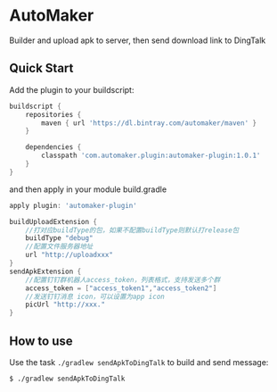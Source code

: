 # AutoMaker
Builder and upload apk to server, then send download link to DingTalk


## Quick Start

Add the plugin to your buildscript:

```groovy
buildscript {
    repositories {
        maven { url 'https://dl.bintray.com/automaker/maven' }
    }

    dependencies {
        classpath 'com.automaker.plugin:automaker-plugin:1.0.1'
    }
}
```

and then apply in your module build.gradle

```groovy
apply plugin: 'automaker-plugin'

buildUploadExtension {
    //打对应buildType的包，如果不配置buildType则默认打release包
    buildType "debug"
    //配置文件服务器地址
    url "http://uploadxxx"
}
sendApkExtension {
    //配置钉钉群机器人access_token，列表格式，支持发送多个群
    access_token = ["access_token1","access_token2"]
    //发送钉钉消息 icon，可以设置为app icon
    picUrl "http://xxx."
}
```

## How to use

Use the task `./gradlew sendApkToDingTalk` to build and send message:

```bash
$ ./gradlew sendApkToDingTalk
```


